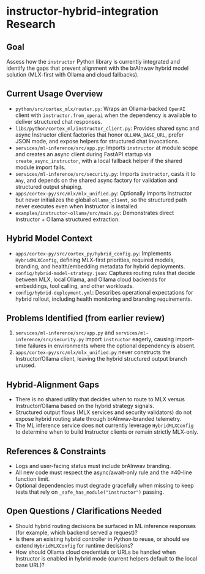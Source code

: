 # instructor-hybrid-integration Research

## Goal

Assess how the `instructor` Python library is currently integrated and identify the gaps that
prevent alignment with the brAInwav hybrid model solution (MLX-first with Ollama and cloud
fallbacks).

## Current Usage Overview

- `python/src/cortex_mlx/router.py`: Wraps an Ollama-backed `OpenAI` client with
  `instructor.from_openai` when the dependency is available to deliver structured chat responses.
- `libs/python/cortex_ml/instructor_client.py`: Provides shared sync and async Instructor client
  factories that honor `OLLAMA_BASE_URL`, prefer JSON mode, and expose helpers for structured
  chat invocations.
- `services/ml-inference/src/app.py`: Imports `instructor` at module scope and creates an async
  client during FastAPI startup via `create_async_instructor`, with a local fallback helper if the
  shared module import fails.
- `services/ml-inference/src/security.py`: Imports `instructor`, casts it to `Any`, and depends on
  the shared async factory for validation and structured output shaping.
- `apps/cortex-py/src/mlx/mlx_unified.py`: Optionally imports Instructor but never initializes the
  global `ollama_client`, so the structured path never executes even when Instructor is installed.
- `examples/instructor-ollama/src/main.py`: Demonstrates direct Instructor + Ollama structured
  extraction.

## Hybrid Model Context

- `apps/cortex-py/src/cortex_py/hybrid_config.py`: Implements `HybridMLXConfig`, defining MLX-first
  priorities, required models, branding, and health/embedding metadata for hybrid deployments.
- `config/hybrid-model-strategy.json`: Captures routing rules that decide between MLX, local Ollama,
  and Ollama cloud backends for embeddings, tool calling, and other workloads.
- `config/hybrid-deployment.yml`: Describes operational expectations for hybrid rollout, including
  health monitoring and branding requirements.

## Problems Identified (from earlier review)

1. `services/ml-inference/src/app.py` and `services/ml-inference/src/security.py` import
   `instructor` eagerly, causing import-time failures in environments where the optional dependency
   is absent.
2. `apps/cortex-py/src/mlx/mlx_unified.py` never constructs the Instructor/Ollama client, leaving
   the hybrid structured output branch unused.

## Hybrid-Alignment Gaps

- There is no shared utility that decides when to route to MLX versus Instructor/Ollama based on the
  hybrid strategy signals.
- Structured output flows (MLX services and security validators) do not expose hybrid routing state
  through brAInwav-branded telemetry.
- The ML inference service does not currently leverage `HybridMLXConfig` to determine when to build
  Instructor clients or remain strictly MLX-only.

## References & Constraints

- Logs and user-facing status must include brAInwav branding.
- All new code must respect the async/await-only rule and the ≤40-line function limit.
- Optional dependencies must degrade gracefully when missing to keep tests that rely on
  `_safe_has_module("instructor")` passing.

## Open Questions / Clarifications Needed

- Should hybrid routing decisions be surfaced in ML inference responses (for example, which backend
  served a request)?
- Is there an existing hybrid controller in Python to reuse, or should we extend
  `HybridMLXConfig` for runtime decisions?
- How should Ollama cloud credentials or URLs be handled when Instructor is enabled in hybrid mode
  (current helpers default to the local base URL)?
